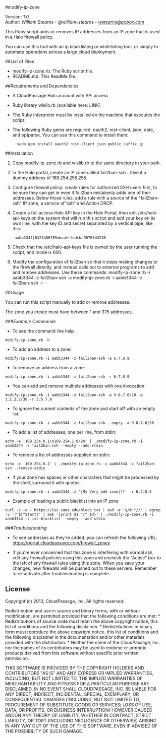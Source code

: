 #modify-ip-zone

Version: *1.0*
<br />
Author: *William Stearns - @william-stearns - wstearns@pobox.com*


This Ruby script adds or removes IP addresses from an IP zone that is used in a Halo firewall policy. 

You can use this tool with an ip blacklisting or whitelisting tool, or simply to automate operations across a large cloud deployment.



##List of Files

* modify-ip-zone.rb: The Ruby script file.
* README.md: This ReadMe file.



##Requirements and Dependencies

* A CloudPassage Halo account with API access
* Ruby library wlslib.rb (available here: LINK)
* The Ruby interpreter must be installed on the machine that executes the script.
* The following Ruby gems are required: oauth2, rest-client, json, date, and optparse. You can use this command to install them:

        sudo gem install oauth2 rest-client json public_suffix ip


##Installation 

1. Copy modify-ip-zone.rb and wlslib.rb to the same directory in your path.  
1. In the Halo portal, create an IP zone called fail2ban-ssh .  Give it a dummy address of 169.254.255.255.
1. Configure firewall policy:  create rules for authorized SSH users first, to be sure they can get in even if fail2ban mistakenly adds one of their addresses.  Below those rules, add a rule with a source of the "fail2ban-ssh" IP zone, a service of"ssh" and Action DROP.
1. Create a full access Halo API key in the Halo Portal, then edit /etc/halo-api-keys on the system that will run this script and add your key on its own line, with the key ID and secret separated by a vertical pipe, like this:

        aabb3344|0123456789abcdeffedcba9876543210
1. Check that the /etc/halo-api-keys  file is owned by the user running the script, and mode is 600.
1. Modify the configuration of fail2ban so that it stops making changes to the firewall directly, and instead calls out to external programs to add and remove addresses.  Use these commands:
    modify-ip-zone.rb -i aabb3344 -z fail2ban-ssh -a <ip>
    modify-ip-zone.rb -i aabb3344 -z fail2ban-ssh -r <ip>


##Usage

You can run this script manually to add or remove addresses.

The zone you create must have between 1 and 375 addresses.

###*Example Commands*
* To see the command line help
```
modify-ip-zone.rb -h
```

* To add an address to a zone:
```
modify-ip-zone.rb -i aabb3344 -z fail2ban-ssh -a 6.7.8.9
```

* To remove an address from a zone:
```
modify-ip-zone.rb -i aabb3344 -z fail2ban-ssh -r 6.7.8.9
```

* You can add and remove multiple addresses with one invocation:
```
modify-ip-zone.rb -i aabb3344 -z fail2ban-ssh -a 9.8.7.6/28 -a 1.1.2.2/30 -r 3.5.7.9
```

* To ignore the current contents of the zone and start off with an empty list:
```
modify-ip-zone.rb -i aabb3344 -z fail2ban-ssh --empty -a 9.8.7.6/28
```

* To add a list of addresses, one per line, from stdin:
```
echo -e '169.254.0.1\n169.254.1.0/24' | ./modify-ip-zone.rb -i aabb3344 -z fail2ban-ssh --empty --add-stdin
```

* To remove a list of addresses supplied on stdin:
```
echo -e '169.254.0.1' | ./modify-ip-zone.rb -i aabb3344 -z fail2ban-ssh --remove-stdin
```

* If your zone has spaces or other characters that might be processed by the shell, surround it with quotes:
```
modify-ip-zone.rb -i aabb3344 -z '|My Very odd zone|!!' -r 6.7.8.9
```

* Example of loading a public blacklist into an IP zone
```
curl -s -o - https://isc.sans.edu/block.txt | sed -e 's/#.*//' | egrep -v '(^$|^Start)' | awk '{print $1 "/" $3}' | ./modify-ip-zone.rb -i aabb3344 -z isc-blocklist --empty --add-stdin
```


###*Troubleshooting*

* To see addresses as they're added, you can refresh the following URL: https://portal.cloudpassage.com/firewall_zones

* If you're ever concerned that this zone is interfering with normal ssh, edit any firewall policies using this zone and uncheck the "Active" box to the left of any firewall rules using this zone.  When you save your changes, new firewalls will be pushed out to these servers. Remember to re-activate after troubleshooting is complete.

## License

Copyright (c) 2013, CloudPassage, Inc.
All rights reserved.

Redistribution and use in source and binary forms, with or without modification,
are permitted provided that the following conditions are met:
    * Redistributions of source code must retain the above copyright
      notice, this list of conditions and the following disclaimer.
    * Redistributions in binary form must reproduce the above copyright
      notice, this list of conditions and the following disclaimer in the
      documentation and/or other materials provided with the distribution.
    * Neither the name of the CloudPassage, Inc. nor the
      names of its contributors may be used to endorse or promote products
      derived from this software without specific prior written permission.

THIS SOFTWARE IS PROVIDED BY THE COPYRIGHT HOLDERS AND CONTRIBUTORS "AS IS" AND
ANY EXPRESS OR IMPLIED WARRANTIES, INCLUDING, BUT NOT LIMITED TO, THE IMPLIED
WARRANTIES OF MERCHANTABILITY AND FITNESS FOR A PARTICULAR PURPOSE ARE
DISCLAIMED. IN NO EVENT SHALL CLOUDPASSAGE, INC. BE LIABLE FOR ANY DIRECT,
INDIRECT, INCIDENTAL, SPECIAL, EXEMPLARY, OR CONSEQUENTIAL DAMAGES (INCLUDING,
BUT NOT LIMITED TO, PROCUREMENT OF SUBSTITUTE GOODS OR SERVICES; LOSS OF USE,
DATA, OR PROFITS; OR BUSINESS INTERRUPTION) HOWEVER CAUSED ANDON ANY THEORY OF
LIABILITY, WHETHER IN CONTRACT, STRICT LIABILITY, OR TORT (INCLUDING NEGLIGENCE
OR OTHERWISE) ARISING IN ANY WAY OUT OF THE USE OF THIS SOFTWARE, EVEN IF
ADVISED OF THE POSSIBILITY OF SUCH DAMAGE.
